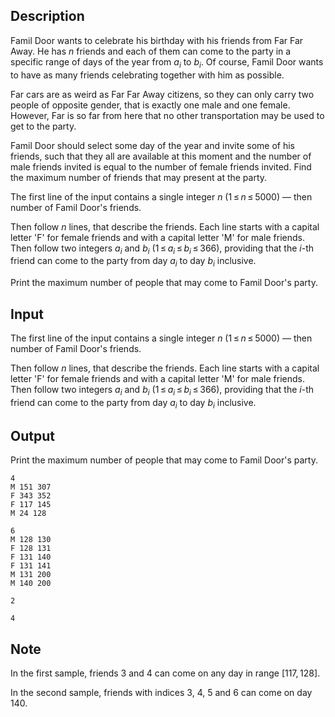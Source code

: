 ## Description

<div><p>Famil Door wants to celebrate his birthday with his friends from Far Far Away. He has <span class="tex-span"><i>n</i></span> friends and each of them can come to the party in a specific range of days of the year from <span class="tex-span"><i>a</i><sub class="lower-index"><i>i</i></sub></span> to <span class="tex-span"><i>b</i><sub class="lower-index"><i>i</i></sub></span>. Of course, Famil Door wants to have as many friends celebrating together with him as possible.</p><p>Far cars are as weird as Far Far Away citizens, so they can only carry two people of opposite gender, that is exactly one male and one female. However, Far is so far from here that no other transportation may be used to get to the party.</p><p>Famil Door should select some day of the year and invite some of his friends, such that they all are available at this moment and the number of male friends invited is equal to the number of female friends invited. Find the maximum number of friends that may present at the party.</p></div><div class="input-specification"><p>The first line of the input contains a single integer <span class="tex-span"><i>n</i></span> (<span class="tex-span">1 ≤ <i>n</i> ≤ 5000</span>)&nbsp;— then number of Famil Door's friends.</p><p>Then follow <span class="tex-span"><i>n</i></span> lines, that describe the friends. Each line starts with a capital letter '<span class="tex-font-style-tt">F</span>' for female friends and with a capital letter '<span class="tex-font-style-tt">M</span>' for male friends. Then follow two integers <span class="tex-span"><i>a</i><sub class="lower-index"><i>i</i></sub></span> and <span class="tex-span"><i>b</i><sub class="lower-index"><i>i</i></sub></span> (<span class="tex-span">1 ≤ <i>a</i><sub class="lower-index"><i>i</i></sub> ≤ <i>b</i><sub class="lower-index"><i>i</i></sub> ≤ 366</span>), providing that the <span class="tex-span"><i>i</i></span>-th friend can come to the party from day <span class="tex-span"><i>a</i><sub class="lower-index"><i>i</i></sub></span> to day <span class="tex-span"><i>b</i><sub class="lower-index"><i>i</i></sub></span> inclusive.</p></div><div class="output-specification"><p>Print the maximum number of people that may come to Famil Door's party.</p></div>

## Input

<p>The first line of the input contains a single integer <span class="tex-span"><i>n</i></span> (<span class="tex-span">1 ≤ <i>n</i> ≤ 5000</span>)&nbsp;— then number of Famil Door's friends.</p><p>Then follow <span class="tex-span"><i>n</i></span> lines, that describe the friends. Each line starts with a capital letter '<span class="tex-font-style-tt">F</span>' for female friends and with a capital letter '<span class="tex-font-style-tt">M</span>' for male friends. Then follow two integers <span class="tex-span"><i>a</i><sub class="lower-index"><i>i</i></sub></span> and <span class="tex-span"><i>b</i><sub class="lower-index"><i>i</i></sub></span> (<span class="tex-span">1 ≤ <i>a</i><sub class="lower-index"><i>i</i></sub> ≤ <i>b</i><sub class="lower-index"><i>i</i></sub> ≤ 366</span>), providing that the <span class="tex-span"><i>i</i></span>-th friend can come to the party from day <span class="tex-span"><i>a</i><sub class="lower-index"><i>i</i></sub></span> to day <span class="tex-span"><i>b</i><sub class="lower-index"><i>i</i></sub></span> inclusive.</p>

## Output

<p>Print the maximum number of people that may come to Famil Door's party.</p>





```input1
4
M 151 307
F 343 352
F 117 145
M 24 128

```




```input2
6
M 128 130
F 128 131
F 131 140
F 131 141
M 131 200
M 140 200

```




```output1
2

```




```output2
4

```



## Note

<p>In the first sample, friends <span class="tex-span">3</span> and <span class="tex-span">4</span> can come on any day in range <span class="tex-span">[117, 128]</span>.</p><p>In the second sample, friends with indices <span class="tex-span">3</span>, <span class="tex-span">4</span>, <span class="tex-span">5</span> and <span class="tex-span">6</span> can come on day <span class="tex-span">140</span>.</p>
